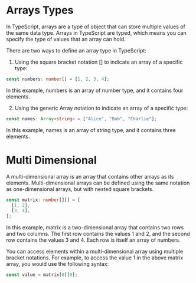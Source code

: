 # Arrays Types

In TypeScript, arrays are a type of object that can store multiple values of the same data type. Arrays in TypeScript are typed, which means you can specify the type of values that an array can hold.

There are two ways to define an array type in TypeScript:

1. Using the square bracket notation [] to indicate an array of a specific type:

```ts
const numbers: number[] = [1, 2, 3, 4];
```

In this example, numbers is an array of number type, and it contains four elements.

2. Using the generic Array<type> notation to indicate an array of a specific type:

```ts
const names: Array<string> = ["Alice", "Bob", "Charlie"];
```

In this example, names is an array of string type, and it contains three elements.

# Multi Dimensional

A multi-dimensional array is an array that contains other arrays as its elements. Multi-dimensional arrays can be defined using the same notation as one-dimensional arrays, but with nested square brackets.

```ts
const matrix: number[][] = [
  [1, 2],
  [3, 4],
];
```

In this example, matrix is a two-dimensional array that contains two rows and two columns. The first row contains the values 1 and 2, and the second row contains the values 3 and 4. Each row is itself an array of numbers.

You can access elements within a multi-dimensional array using multiple bracket notations. For example, to access the value 1 in the above matrix array, you would use the following syntax:

```ts
const value = matrix[0][0];
```